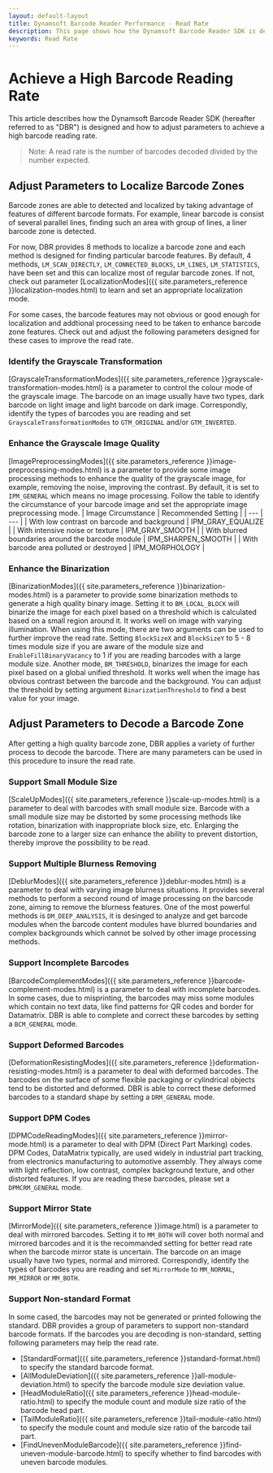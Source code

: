 ```yaml
---
layout: default-layout
title: Dynamsoft Barcode Reader Performance - Read Rate
description: This page shows how the Dynamsoft Barcode Reader SDK is designed to improve read rate
keywords: Read Rate
---
```



# Achieve a High Barcode Reading Rate

This article describes how the Dynamsoft Barcode Reader SDK (hereafter referred to as "DBR") is designed and how to adjust parameters to achieve a high barcode reading rate.
>Note: A read rate is the number of barcodes decoded divided by the number expected.

## Adjust Parameters to Localize Barcode Zones
Barcode zones are able to detected and localized by taking advantage of features of different barcode formats. For example, linear barcode is consist
of several parallel lines, finding such an area with group of lines, a liner barcode zone is detected. 

For now, DBR provides 8 methods to localize a barcode zone and each method is designed for finding particular barcode features. By default, 4 methods, `LM_SCAN_DIRECTLY`, `LM_CONNECTED_BLOCKS`, `LM_LINES`, `LM_STATISTICS`, have been set and this can localize most of regular barcode zones.
If not, check out parameter [LocalizationModes]({{ site.parameters_reference }}localization-modes.html) to learn and set an appropriate localization mode. 

For some cases, the barcode features may not obvious or good enough for localization and addtional processing need to be taken to enhance barcode zone features. Check out and adjust the following parameters designed for these cases to improve the read rate.

### Identify the Grayscale Transformation
[GrayscaleTransformationModes]({{ site.parameters_reference }}grayscale-transformation-modes.html) is a parameter to control the colour mode of the grayscale image. The barcode on an image usually have two types, dark barcode on light image and light barcode on dark image. Correspondly, identify the types of barcodes you are reading and set `GrayscaleTransformationModes` to `GTM_ORIGINAL` and/or `GTM_INVERTED`.

### Enhance the Grayscale Image Quality
[ImagePreprocessingModes]({{ site.parameters_reference }}image-preprocessing-modes.html) is a parameter to provide some image processing methods to enhance the quality of the grayscale image, for example, removing the noise, improving the contrast. By default, it is set to `IPM_GENERAL` which means no image processing. Follow the table to identify the circumstance of your barcode image and set the appropriate image preprocessing mode.
| Image Circumstance | Recommended Setting |
| --- | --- |
| With low contrast on barcode and background | IPM_GRAY_EQUALIZE | 
| With intensive noise or texture | IPM_GRAY_SMOOTH |
| With blurred boundaries around the barcode module | IPM_SHARPEN_SMOOTH |
| With barcode area polluted or destroyed | IPM_MORPHOLOGY |

### Enhance the Binarization
[BinarizationModes]({{ site.parameters_reference }}binarization-modes.html) is a parameter to provide some binarization methods to generate a high quality binary image. Setting it to `BM_LOCAL_BLOCK` will binarize the image for each pixel based on a threshold which is calculated based on a small region around it. It works well on image with varying illumination. When using this mode, there are two arguments can be used to further improve the read rate. Setting `BlockSizeX` and `BlockSizeY` to 5 - 8 times module size if you are aware of the module size and `EnableFillBinaryVacancy` to 1 if you are reading barcodes with a large module size.
Another mode, `BM_THRESHOLD`, binarizes the image for each pixel based on a global unified threshold. It works well when the image has obvious contrast between the barcode and the background. You can adjust the threshold by setting argument `BinarizationThreshold` to find a best value for your image.


## Adjust Parameters to Decode a Barcode Zone
After getting a high quality barcode zone, DBR applies a variety of further process to decode the barcode. There are many parameters can be used in this procedure to insure the read rate.

### Support Small Module Size
[ScaleUpModes]({{ site.parameters_reference }}scale-up-modes.html) is a parameter to deal with barcodes with small module size. Barcode with a small module size may be distorted by some processing methods like rotation, binarization with inappropriate block size, etc. Enlarging the barcode zone to a larger size can enhance the ability to prevent distortion, thereby improve the possibility to be read. 

### Support Multiple Blurness Removing
[DeblurModes]({{ site.parameters_reference }}deblur-modes.html) is a parameter to deal with varying image blurness situations. It provides several methods to perform a second round of image processing on the barcode zone, aiming to remove the blurness features. One of the most powerful methods is `DM_DEEP_ANALYSIS`, it is desinged to analyze and get barcode modules when the barcode content modules have blurred boundaries and complex backgrounds which cannot be solved by other image processing methods.

### Support Incomplete Barcodes
[BarcodeComplementModes]({{ site.parameters_reference }}barcode-complement-modes.html) is a parameter to deal with incomplete barcodes. In some cases, due to misprinting, the barcodes may miss some modules which contain no text data, like find patterns for QR codes and border for Datamatrix. DBR is able to complete and correct these barcodes by setting a `BCM_GENERAL` mode.

### Support Deformed Barcodes
[DeformationResistingModes]({{ site.parameters_reference }}deformation-resisting-modes.html) is a parameter to deal with deformed barcodes. The barcodes on the surface of some flexible packaging or cylindrical objects tend to be distorted and deformed. DBR is able to correct these deformed barcodes to a standard shape by setting a `DRM_GENERAL` mode.

### Support DPM Codes 
[DPMCodeReadingModes]({{ site.parameters_reference }}mirror-mode.html) is a parameter to deal with DPM (Direct Part Marking) codes. DPM Codes, DataMatrix typically, are used widely in industrial part tracking, from electronics manufacturing to automotive assembly. They always come with light reflection, low contrast, complex background texture, and other distorted features. If you are reading these barcodes, please set a `DPMCRM_GENERAL` mode. 

### Support Mirror State
[MirrorMode]({{ site.parameters_reference }}image.html) is a parameter to deal with mirrored barcodes. Setting it to `MM_BOTH` will cover both normal and mirrored barcodes and it is the recommanded setting for better read rate when the barcode mirror state is uncertain.
The barcode on an image usually have two types, normal and mirrored. Correspondly, identify the types of barcodes you are reading and set `MirrorMode` to `MM_NORMAL`, `MM_MIRROR` or `MM_BOTH`.


### Support Non-standard Format
In some cased, the barcodes may not be generated or printed following the standard. DBR provides a group of parameters to support non-standard barcode formats. If the barcodes you are decoding is non-standard, setting following parameters may help the read rate.
- [StandardFormat]({{ site.parameters_reference }}standard-format.html) to specify the standard barcode format.
- [AllModuleDeviation]({{ site.parameters_reference }}all-module-deviation.html) to specify the barcode module size deviation value.
- [HeadModuleRatio]({{ site.parameters_reference }}head-module-ratio.html) to specify the module count and module size ratio of the barcode head part.
- [TailModuleRatio]({{ site.parameters_reference }}tail-module-ratio.html) to specify the module count and module size ratio of the barcode tail part.
- [FindUnevenModuleBarcode]({{ site.parameters_reference }}find-uneven-module-barcode.html) to specify whether to find barcodes with uneven barcode modules.

